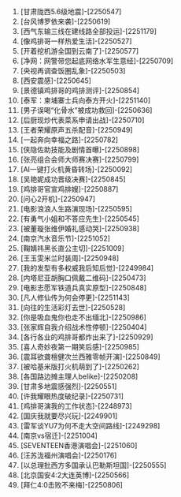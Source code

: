 
1. [甘肃陇西5.6级地震]-[2250547]
1. [台风博罗依来袭]-[2250619]
1. [西气东输三线在建线路全部投运]-[2251179]
1. [像鸡排哥一样热爱生活]-[2250527]
1. [开着挖机游全国到云南了]-[2250577]
1. [净网：网警带您起底网络水军生意经]-[2250709]
1. [央视再调查饭圈乱象]-[2250503]
1. [西安震感]-[2250645]
1. [景德镇鸡排哥的鸡排测评]-[2250854]
1. [泰军：柬埔寨士兵向泰方开火]-[2251140]
1. [男子误喝“化骨水”被成功救回]-[2250636]
1. [后厨现炒代表菜系申请出战]-[2250710]
1. [王者荣耀原声五杀配音]-[2250949]
1. [一起奔向幸福之路]-[2250782]
1. [侠隐佐助技能及剧情首曝]-[2250898]
1. [张亮组合会师大师赛决赛]-[2250799]
1. [AI一键打火机黄昏转场]-[2250092]
1. [吴艳妮成功晋级决赛]-[2250845]
1. [鸡排哥官宣鸡排嫂]-[2250887]
1. [问心2开机]-[2250947]
1. [电影浪浪人生路演现场]-[2250595]
1. [有勇气小姐和不答应先生]-[2250545]
1. [被董璇张维伊婚礼感动哭]-[2250938]
1. [南京汽水音乐节]-[2251052]
1. [鞠婧祎黑长直公主切]-[2251009]
1. [王玉雯米兰时装周]-[2250948]
1. [我的发型有多权威我后知后觉]-[2249984]
1. [内塔尼亚胡胸口佩戴二维码]-[2250473]
1. [电影志愿军铁道兵真实原型]-[2250848]
1. [凡人修仙传为何会停更]-[2251143]
1. [向往的生活彩灯去世]-[2250528]
1. [你是吸血鬼你也走不出缅北]-[2250986]
1. [张家辉自我介绍战术性停顿]-[2250404]
1. [各行各业的鸡排哥都炸出来了]-[2250929]
1. [喜人奇妙夜第一期笑后感]-[2250985]
1. [震耳欲聋檀健次兰西雅零帧开演]-[2250849]
1. [被哈基米版打火机萌到了]-[2250262]
1. [各国路边摊主理人belike]-[2250208]
1. [甘肃多地震感强烈]-[2250551]
1. [许我耀眼热度破纪录]-[2250731]
1. [鸡排哥演我的工作状态]-[2248973]
1. [国庆我就要尽兴玩]-[2249901]
1. [雷军谈YU7为何不走大空间路线]-[2249298]
1. [南京vs宿迁]-[2251004]
1. [SEVENTEEN香港演唱会]-[2251060]
1. [汪苏泷福州演唱会]-[2250176]
1. [以总理批西方多国承认巴勒斯坦国]-[2250555]
1. [北京国安4:2大连英博]-[2250566]
1. [拜仁4:0击败不来梅]-[2250806]